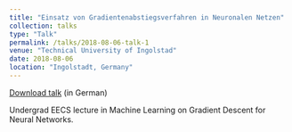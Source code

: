 ```yaml
---
title: "Einsatz von Gradientenabstiegsverfahren in Neuronalen Netzen"
collection: talks
type: "Talk"
permalink: /talks/2018-08-06-talk-1
venue: "Technical University of Ingolstad"
date: 2018-08-06
location: "Ingolstadt, Germany"
---
```


[Download talk](https://github.com/caxenie/cristianaxenie.github.io/raw/master/files/CristianAxenie_Talk_THI_ANN_2018.pdf) (in German)

Undergrad EECS lecture in Machine Learning on Gradient Descent for Neural Networks. 
